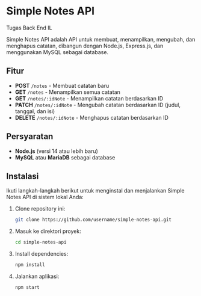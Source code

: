 # Simple Notes API

Tugas Back End IL

Simple Notes API adalah API untuk membuat, menampilkan, mengubah, dan menghapus catatan, dibangun dengan Node.js, Express.js, dan menggunakan MySQL sebagai database.

## Fitur
- **POST** `/notes` - Membuat catatan baru
- **GET** `/notes` - Menampilkan semua catatan
- **GET** `/notes/:idNote` - Menampilkan catatan berdasarkan ID
- **PATCH** `/notes/:idNote` - Mengubah catatan berdasarkan ID (judul, tanggal, dan isi)
- **DELETE** `/notes/:idNote` - Menghapus catatan berdasarkan ID

## Persyaratan

- **Node.js** (versi 14 atau lebih baru)
- **MySQL** atau **MariaDB** sebagai database

## Instalasi

Ikuti langkah-langkah berikut untuk menginstal dan menjalankan Simple Notes API di sistem lokal Anda:

1. Clone repository ini:
   ```bash
   git clone https://github.com/username/simple-notes-api.git
   
2. Masuk ke direktori proyek:
   ```bash
   cd simple-notes-api

3. Install dependencies:
   ```bash
   npm install

4. Jalankan aplikasi:
   ```bash
   npm start
